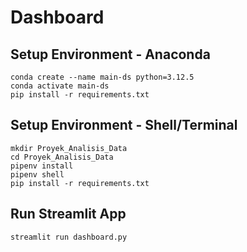 # **Dashboard**

## Setup Environment - Anaconda
```
conda create --name main-ds python=3.12.5
conda activate main-ds
pip install -r requirements.txt
```

## Setup Environment - Shell/Terminal
```
mkdir Proyek_Analisis_Data
cd Proyek_Analisis_Data
pipenv install
pipenv shell
pip install -r requirements.txt
```

## Run Streamlit App
```
streamlit run dashboard.py
```
